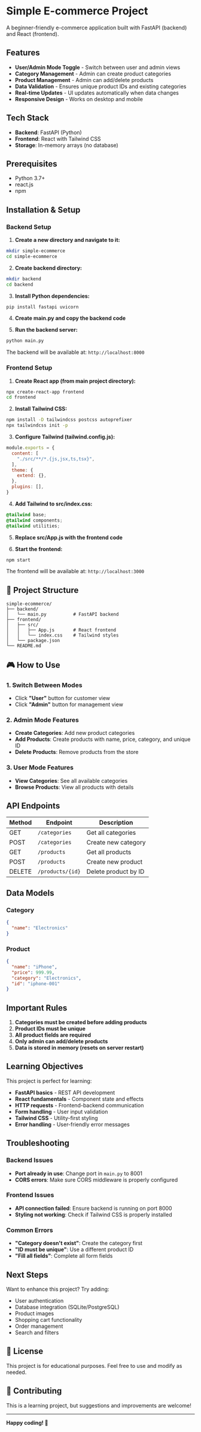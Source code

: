 # Simple E-commerce Project

A beginner-friendly e-commerce application built with FastAPI (backend) and React (frontend).

##  Features

- **User/Admin Mode Toggle** - Switch between user and admin views
- **Category Management** - Admin can create product categories
- **Product Management** - Admin can add/delete products
- **Data Validation** - Ensures unique product IDs and existing categories
- **Real-time Updates** - UI updates automatically when data changes
- **Responsive Design** - Works on desktop and mobile

##  Tech Stack

- **Backend**: FastAPI (Python)
- **Frontend**: React with Tailwind CSS
- **Storage**: In-memory arrays (no database)

##  Prerequisites

- Python 3.7+
- react.js
- npm 

##  Installation & Setup

### Backend Setup

1. **Create a new directory and navigate to it:**
```bash
mkdir simple-ecommerce
cd simple-ecommerce
```

2. **Create backend directory:**
```bash
mkdir backend
cd backend
```

3. **Install Python dependencies:**
```bash
pip install fastapi uvicorn
```

4. **Create main.py and copy the backend code**

5. **Run the backend server:**
```bash
python main.py
```

The backend will be available at: `http://localhost:8000`

### Frontend Setup

1. **Create React app (from main project directory):**
```bash
npx create-react-app frontend
cd frontend
```

2. **Install Tailwind CSS:**
```bash
npm install -D tailwindcss postcss autoprefixer
npx tailwindcss init -p
```

3. **Configure Tailwind (tailwind.config.js):**
```javascript
module.exports = {
  content: [
    "./src/**/*.{js,jsx,ts,tsx}",
  ],
  theme: {
    extend: {},
  },
  plugins: [],
}
```

4. **Add Tailwind to src/index.css:**
```css
@tailwind base;
@tailwind components;
@tailwind utilities;
```

5. **Replace src/App.js with the frontend code**

6. **Start the frontend:**
```bash
npm start
```

The frontend will be available at: `http://localhost:3000`

## 📂 Project Structure

```
simple-ecommerce/
├── backend/
│   └── main.py          # FastAPI backend
├── frontend/
│   ├── src/
│   │   ├── App.js       # React frontend
│   │   └── index.css    # Tailwind styles
│   └── package.json
└── README.md
```

## 🎮 How to Use

### 1. Switch Between Modes
- Click **"User"** button for customer view
- Click **"Admin"** button for management view

### 2. Admin Mode Features
- **Create Categories**: Add new product categories
- **Add Products**: Create products with name, price, category, and unique ID
- **Delete Products**: Remove products from the store

### 3. User Mode Features
- **View Categories**: See all available categories
- **Browse Products**: View all products with details

##  API Endpoints

| Method | Endpoint | Description |
|--------|----------|-------------|
| GET | `/categories` | Get all categories |
| POST | `/categories` | Create new category |
| GET | `/products` | Get all products |
| POST | `/products` | Create new product |
| DELETE | `/products/{id}` | Delete product by ID |

##  Data Models

### Category
```json
{
  "name": "Electronics"
}
```

### Product
```json
{
  "name": "iPhone",
  "price": 999.99,
  "category": "Electronics", 
  "id": "iphone-001"
}
```

##  Important Rules

1. **Categories must be created before adding products**
2. **Product IDs must be unique**
3. **All product fields are required**
4. **Only admin can add/delete products**
5. **Data is stored in memory (resets on server restart)**

##  Learning Objectives

This project is perfect for learning:

- **FastAPI basics** - REST API development
- **React fundamentals** - Component state and effects
- **HTTP requests** - Frontend-backend communication
- **Form handling** - User input validation
- **Tailwind CSS** - Utility-first styling
- **Error handling** - User-friendly error messages

##  Troubleshooting

### Backend Issues
- **Port already in use**: Change port in `main.py` to 8001
- **CORS errors**: Make sure CORS middleware is properly configured

### Frontend Issues
- **API connection failed**: Ensure backend is running on port 8000
- **Styling not working**: Check if Tailwind CSS is properly installed

### Common Errors
- **"Category doesn't exist"**: Create the category first
- **"ID must be unique"**: Use a different product ID
- **"Fill all fields"**: Complete all form fields

##  Next Steps

Want to enhance this project? Try adding:

- User authentication
- Database integration (SQLite/PostgreSQL)
- Product images
- Shopping cart functionality
- Order management
- Search and filters

## 📄 License

This project is for educational purposes. Feel free to use and modify as needed.

## 🤝 Contributing

This is a learning project, but suggestions and improvements are welcome!

---

**Happy coding! 🚀**
